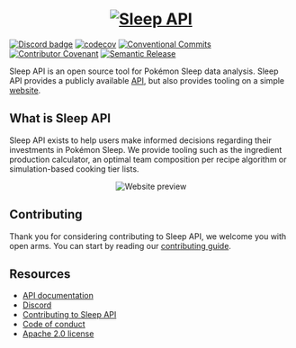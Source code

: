 <a href="https://sleepapi.net/">
  <h1 align="center">
    <picture>
      <source media="(prefers-color-scheme: dark)" srcset="https://api.sleepapi.net/banner.png">
      <img alt="Sleep API" src="https://api.sleepapi.net/banner-bright.png">
    </picture>
  </h1>
</a>

[![Discord badge][]][Discord invite]
[![codecov](https://codecov.io/gh/SleepAPI/SleepAPI/graph/badge.svg?token=ASFVY848GK)](https://codecov.io/gh/SleepAPI/SleepAPI)
[![Conventional Commits](https://img.shields.io/badge/Conventional%20Commits-1.0.0-%23FE5196?logo=conventionalcommits&logoColor=white)](https://www.conventionalcommits.org/en/v1.0.0/)
[![Contributor Covenant](https://img.shields.io/badge/Contributor%20Covenant-2.1-4baaaa.svg)](CODE_OF_CONDUCT.md)
[![Semantic Release](https://img.shields.io/badge/Semantic_Release-semver-blue)](https://semver.org/)

Sleep API is an open source tool for Pokémon Sleep data analysis. Sleep API provides a publicly available [API][API docs], but also provides tooling on a simple [website][sleepapi].

## What is Sleep API

Sleep API exists to help users make informed decisions regarding their investments in Pokémon Sleep. We provide tooling such as the ingredient production calculator, an optimal team composition per recipe algorithm or simulation-based cooking tier lists.

<p align="center"><img src="https://api.sleepapi.net/website-preview.png" alt="Website preview"></p>

## Contributing

Thank you for considering contributing to Sleep API, we welcome you with open arms. You can start by reading our [contributing guide](CONTRIBUTING.md).

## Resources

- [API documentation][API docs]
- [Discord][Discord invite]
- [Contributing to Sleep API](CONTRIBUTING.md)
- [Code of conduct](CODE_OF_CONDUCT.md)
- [Apache 2.0 license](LICENSE.md)

[Discord invite]: https://discord.gg/w97qFff8n4
[Discord badge]: https://img.shields.io/discord/1133923264146706452?logo=discord
[API docs]: https://api.sleepapi.net/docs
[sleepapi]: https://sleepapi.net
